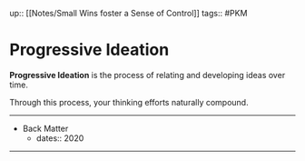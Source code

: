 up:: [[Notes/Small Wins foster a Sense of Control]]
tags:: #PKM 

# Progressive Ideation
**Progressive Ideation** is the process of relating and developing ideas over time. 

Through this process, your thinking efforts naturally compound.

---

- Back Matter
	- dates:: 2020

---